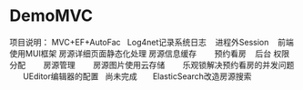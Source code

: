 # DemoMVC
项目说明：
    MVC+EF+AutoFac
    Log4net记录系统日志
    进程外Session
    前端使用MUI框架
        房源详细页面静态化处理
        房源信息缓存
        预约看房
    后台
        权限分配
        房源管理
        房源图片使用云存储
        乐观锁解决预约看房的并发问题
        UEditor编辑器的配置
   尚未完成
        ElasticSearch改造房源搜索
        
